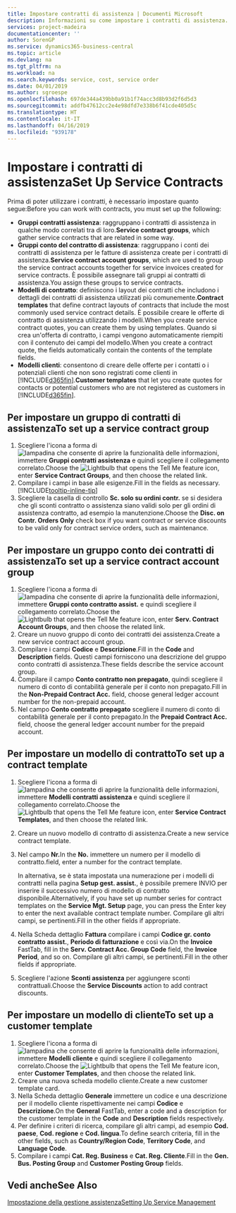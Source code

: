 ```yaml
---
title: Impostare contratti di assistenza | Documenti Microsoft
description: Informazioni su come impostare i contratti di assistenza.
services: project-madeira
documentationcenter: ''
author: SorenGP
ms.service: dynamics365-business-central
ms.topic: article
ms.devlang: na
ms.tgt_pltfrm: na
ms.workload: na
ms.search.keywords: service, cost, service order
ms.date: 04/01/2019
ms.author: sgroespe
ms.openlocfilehash: 697de344a439bb0a91b1f74acc3d8b93d2f6d5d3
ms.sourcegitcommit: addfb47612cc2e4e98dfd7e338b6f41cde405d5c
ms.translationtype: HT
ms.contentlocale: it-IT
ms.lasthandoff: 04/16/2019
ms.locfileid: "939178"
---
```

# <a name="set-up-service-contracts"></a><span data-ttu-id="9889b-103">Impostare i contratti di assistenza</span><span class="sxs-lookup"><span data-stu-id="9889b-103">Set Up Service Contracts</span></span>
<span data-ttu-id="9889b-104">Prima di poter utilizzare i contratti, è necessario impostare quanto segue:</span><span class="sxs-lookup"><span data-stu-id="9889b-104">Before you can work with contracts, you must set up the following:</span></span> 

* <span data-ttu-id="9889b-105">**Gruppi contratti assistenza**: raggruppano i contratti di assistenza in qualche modo correlati tra di loro.</span><span class="sxs-lookup"><span data-stu-id="9889b-105">**Service contract groups**, which gather service contracts that are related in some way.</span></span>
* <span data-ttu-id="9889b-106">**Gruppi conto del contratto di assistenza**: raggruppano i conti dei contratti di assistenza per le fatture di assistenza create per i contratti di assistenza.</span><span class="sxs-lookup"><span data-stu-id="9889b-106">**Service contract account groups**, which are used to group the service contract accounts together for service invoices created for service contracts.</span></span> <span data-ttu-id="9889b-107">È possibile assegnare tali gruppi ai contratti di assistenza.</span><span class="sxs-lookup"><span data-stu-id="9889b-107">You assign these groups to service contracts.</span></span>  
* <span data-ttu-id="9889b-108">**Modelli di contratto**: definiscono i layout dei contratti che includono i dettagli dei contratti di assistenza utilizzati più comunemente.</span><span class="sxs-lookup"><span data-stu-id="9889b-108">**Contract templates** that define contract layouts of contracts that include the most commonly used service contract details.</span></span> <span data-ttu-id="9889b-109">È possibile creare le offerte di contratto di assistenza utilizzando i modelli.</span><span class="sxs-lookup"><span data-stu-id="9889b-109">When you create service contract quotes, you can create them by using templates.</span></span> <span data-ttu-id="9889b-110">Quando si crea un'offerta di contratto, i campi vengono automaticamente riempiti con il contenuto dei campi del modello.</span><span class="sxs-lookup"><span data-stu-id="9889b-110">When you create a contract quote, the fields automatically contain the contents of the template fields.</span></span>
* <span data-ttu-id="9889b-111">**Modelli clienti**: consentono di creare delle offerte per i contatti o i potenziali clienti che non sono registrati come clienti in [!INCLUDE[d365fin](includes/d365fin_md.md)].</span><span class="sxs-lookup"><span data-stu-id="9889b-111">**Customer templates** that let you create quotes for contacts or potential customers who are not registered as customers in [!INCLUDE[d365fin](includes/d365fin_md.md)].</span></span>  

## <a name="to-set-up-a-service-contract-group"></a><span data-ttu-id="9889b-112">Per impostare un gruppo di contratti di assistenza</span><span class="sxs-lookup"><span data-stu-id="9889b-112">To set up a service contract group</span></span>  
1. <span data-ttu-id="9889b-113">Scegliere l'icona a forma di ![lampadina che consente di aprire la funzionalità delle informazioni](media/ui-search/search_small.png "Informazioni sull'operazione che si desidera eseguire"), immettere **Gruppi contratti assistenza** e quindi scegliere il collegamento correlato.</span><span class="sxs-lookup"><span data-stu-id="9889b-113">Choose the ![Lightbulb that opens the Tell Me feature](media/ui-search/search_small.png "Tell me what you want to do") icon, enter **Service Contract Groups**, and then choose the related link.</span></span>  
2. <span data-ttu-id="9889b-114">Compilare i campi in base alle esigenze.</span><span class="sxs-lookup"><span data-stu-id="9889b-114">Fill in the fields as necessary.</span></span> [!INCLUDE[tooltip-inline-tip](includes/tooltip-inline-tip_md.md)]
3. <span data-ttu-id="9889b-115">Scegliere la casella di controllo **Sc. solo su ordini contr.** se si desidera che gli sconti contratto o assistenza siano validi solo per gli ordini di assistenza contratto, ad esempio la manutenzione.</span><span class="sxs-lookup"><span data-stu-id="9889b-115">Choose the **Disc. on Contr. Orders Only** check box if you want contract or service discounts to be valid only for contract service orders, such as maintenance.</span></span>  

## <a name="to-set-up-a-service-contract-account-group"></a><span data-ttu-id="9889b-116">Per impostare un gruppo conto dei contratti di assistenza</span><span class="sxs-lookup"><span data-stu-id="9889b-116">To set up a service contract account group</span></span>  
1. <span data-ttu-id="9889b-117">Scegliere l'icona a forma di ![lampadina che consente di aprire la funzionalità delle informazioni](media/ui-search/search_small.png "Informazioni sull'operazione che si desidera eseguire"), immettere **Gruppi conto contratto assist.** e quindi scegliere il collegamento correlato.</span><span class="sxs-lookup"><span data-stu-id="9889b-117">Choose the ![Lightbulb that opens the Tell Me feature](media/ui-search/search_small.png "Tell me what you want to do") icon, enter **Serv. Contract Account Groups**, and then choose the related link.</span></span>  
2. <span data-ttu-id="9889b-118">Creare un nuovo gruppo di conto dei contratti dei assistenza.</span><span class="sxs-lookup"><span data-stu-id="9889b-118">Create a new service contract account group.</span></span>   
3. <span data-ttu-id="9889b-119">Compilare i campi **Codice** e **Descrizione**.</span><span class="sxs-lookup"><span data-stu-id="9889b-119">Fill in the **Code** and **Description** fields.</span></span> <span data-ttu-id="9889b-120">Questi campi forniscono una descrizione del gruppo conto contratti di assistenza.</span><span class="sxs-lookup"><span data-stu-id="9889b-120">These fields describe the service account group.</span></span>  
4. <span data-ttu-id="9889b-121">Compilare il campo **Conto contratto non prepagato**, quindi scegliere il numero di conto di contabilità generale per il conto non prepagato.</span><span class="sxs-lookup"><span data-stu-id="9889b-121">Fill in the **Non-Prepaid Contract Acc.** field, choose general ledger account number for the non-prepaid account.</span></span>  
5. <span data-ttu-id="9889b-122">Nel campo **Conto contratto prepagato** scegliere il numero di conto di contabilità generale per il conto prepagato.</span><span class="sxs-lookup"><span data-stu-id="9889b-122">In the **Prepaid Contract Acc.** field, choose the general ledger account number for the prepaid account.</span></span>  

## <a name="to-set-up-a-contract-template"></a><span data-ttu-id="9889b-123">Per impostare un modello di contratto</span><span class="sxs-lookup"><span data-stu-id="9889b-123">To set up a contract template</span></span>  
1. <span data-ttu-id="9889b-124">Scegliere l'icona a forma di ![lampadina che consente di aprire la funzionalità delle informazioni](media/ui-search/search_small.png "Informazioni sull'operazione che si desidera eseguire"), immettere **Modelli contratti assistenza** e quindi scegliere il collegamento correlato.</span><span class="sxs-lookup"><span data-stu-id="9889b-124">Choose the ![Lightbulb that opens the Tell Me feature](media/ui-search/search_small.png "Tell me what you want to do") icon, enter **Service Contract Templates**, and then choose the related link.</span></span>  
2. <span data-ttu-id="9889b-125">Creare un nuovo modello di contratto di assistenza.</span><span class="sxs-lookup"><span data-stu-id="9889b-125">Create a new service contract template.</span></span>  
3. <span data-ttu-id="9889b-126">Nel campo **Nr.**</span><span class="sxs-lookup"><span data-stu-id="9889b-126">In the **No.**</span></span> <span data-ttu-id="9889b-127">immettere un numero per il modello di contratto.</span><span class="sxs-lookup"><span data-stu-id="9889b-127">field, enter a number for the contract template.</span></span>  
  
     <span data-ttu-id="9889b-128">In alternativa, se è stata impostata una numerazione per i modelli di contratti nella pagina **Setup gest. assist.**, è possibile premere INVIO per inserire il successivo numero di modello di contratto disponibile.</span><span class="sxs-lookup"><span data-stu-id="9889b-128">Alternatively, if you have set up number series for contract templates on the **Service Mgt. Setup** page, you can press the Enter key to enter the next available contract template number.</span></span> <span data-ttu-id="9889b-129">Compilare gli altri campi, se pertinenti.</span><span class="sxs-lookup"><span data-stu-id="9889b-129">Fill in the other fields if appropriate.</span></span>  
  
4. <span data-ttu-id="9889b-130">Nella Scheda dettaglio **Fattura** compilare i campi **Codice gr. conto contratto assist.**, **Periodo di fatturazione** e così via.</span><span class="sxs-lookup"><span data-stu-id="9889b-130">On the **Invoice** FastTab, fill in the **Serv. Contract Acc. Group Code** field, the **Invoice Period**, and so on.</span></span> <span data-ttu-id="9889b-131">Compilare gli altri campi, se pertinenti.</span><span class="sxs-lookup"><span data-stu-id="9889b-131">Fill in the other fields if appropriate.</span></span>  
5. <span data-ttu-id="9889b-132">Scegliere l'azione **Sconti assistenza** per aggiungere sconti contrattuali.</span><span class="sxs-lookup"><span data-stu-id="9889b-132">Choose the **Service Discounts** action to add contract discounts.</span></span>  

## <a name="to-set-up-a-customer-template"></a><span data-ttu-id="9889b-133">Per impostare un modello di cliente</span><span class="sxs-lookup"><span data-stu-id="9889b-133">To set up a customer template</span></span>  
1. <span data-ttu-id="9889b-134">Scegliere l'icona a forma di ![lampadina che consente di aprire la funzionalità delle informazioni](media/ui-search/search_small.png "Informazioni sull'operazione che si desidera eseguire"), immettere **Modelli cliente** e quindi scegliere il collegamento correlato.</span><span class="sxs-lookup"><span data-stu-id="9889b-134">Choose the ![Lightbulb that opens the Tell Me feature](media/ui-search/search_small.png "Tell me what you want to do") icon, enter **Customer Templates**, and then choose the related link.</span></span>  
2. <span data-ttu-id="9889b-135">Creare una nuova scheda modello cliente.</span><span class="sxs-lookup"><span data-stu-id="9889b-135">Create a new customer template card.</span></span>  
3. <span data-ttu-id="9889b-136">Nella Scheda dettaglio **Generale** immettere un codice e una descrizione per il modello cliente rispettivamente nei campi **Codice** e **Descrizione**.</span><span class="sxs-lookup"><span data-stu-id="9889b-136">On the **General** FastTab, enter a code and a description for the customer template in the **Code** and **Description** fields respectively.</span></span> 
4. <span data-ttu-id="9889b-137">Per definire i criteri di ricerca, compilare gli altri campi, ad esempio **Cod. paese**, **Cod. regione** e **Cod. lingua**.</span><span class="sxs-lookup"><span data-stu-id="9889b-137">To define search criteria, fill in the other fields, such as **Country/Region Code**, **Territory Code**, and **Language Code**.</span></span>  
5. <span data-ttu-id="9889b-138">Compilare i campi **Cat. Reg. Business** e **Cat. Reg. Cliente**.</span><span class="sxs-lookup"><span data-stu-id="9889b-138">Fill in the **Gen. Bus. Posting Group** and **Customer Posting Group** fields.</span></span>  

## <a name="see-also"></a><span data-ttu-id="9889b-139">Vedi anche</span><span class="sxs-lookup"><span data-stu-id="9889b-139">See Also</span></span>
[<span data-ttu-id="9889b-140">Impostazione della gestione assistenza</span><span class="sxs-lookup"><span data-stu-id="9889b-140">Setting Up Service Management</span></span>](service-setup-service.md)